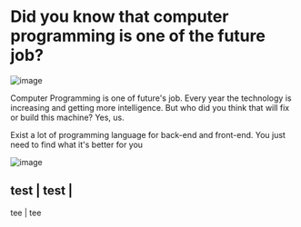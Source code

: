 # Did you know that computer programming is one of the future job? 

![image](https://user-images.githubusercontent.com/94874696/201494620-38c89eac-941d-4b42-99bf-b72752900689.png)


<P> Computer Programming is one of future's job. Every year the technology is increasing and getting more intelligence. But who did you think that will fix or build this machine? Yes, us.
  
<p> Exist a lot of programming language for back-end and front-end. You just need to find what it's better for you

![image](https://user-images.githubusercontent.com/94874696/201494887-a81b3ad9-3503-4500-a8ee-e3f94d3aef31.png)


test | test | 
-------------
tee | tee
